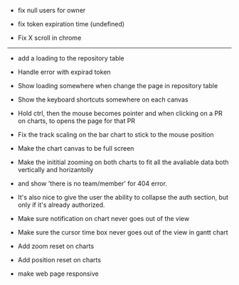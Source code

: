 + fix null users for owner

+ fix token expiration time (undefined)

- Fix X scroll in chrome

---------------------

- add a loading to the repository table

- Handle error with expirad token

- Show loading somewhere when change the page in repository table

- Show the keyboard shortcuts somewhere on each canvas

- Hold ctrl, then the mouse becomes pointer and when clicking on a PR on charts, to opens the page for that PR

- Fix the track scaling on the bar chart to stick to the mouse position

- Make the chart canvas to be full screen

- Make the inititial zooming on both charts to fit all the avaliable data both vertically and horizantolly

- and show 'there is no team/member' for 404 error.

- It's also nice to give the user the ability to collapse the auth section, but only if it's already authorized.

- Make sure notification on chart never goes out of the view

- Make sure the cursor time box never goes out of the view in gantt chart

- Add zoom reset on charts

- Add position reset on charts

- make web page responsive
